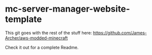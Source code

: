 # mc-server-manager-website-template

This git goes with the rest of the stuff here: https://github.com/James-Archer/aws-modded-minecraft

Check it out for a complete Readme.
